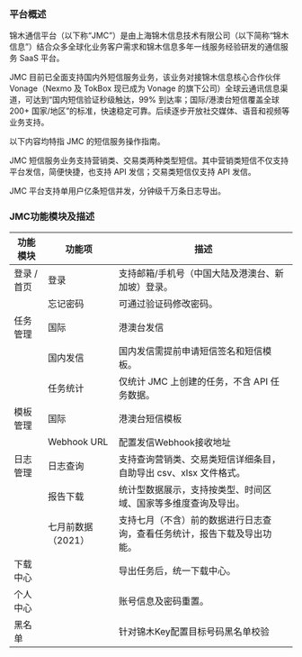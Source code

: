 ### 平台概述

锦木通信平台（以下称“JMC”）是由上海锦木信息技术有限公司（以下简称“锦木信息”）结合众多全球化业务客户需求和锦木信息多年一线服务经验研发的通信服务 SaaS 平台。

JMC 目前已全面支持国内外短信服务业务，该业务对接锦木信息核心合作伙伴 Vonage（Nexmo 及 TokBox 现已成为 Vonage 的旗下公司）全球云通讯信息渠道，可达到“国内短信验证秒级触达，99% 到达率；国际/港澳台短信覆盖全球 200+ 国家/地区”的标准，快速稳定可靠。后续逐步开放社交媒体、语音和视频等业务支持。

以下内容均特指 JMC 的短信服务操作指南。

JMC 短信服务业务支持营销类、交易类两种类型短信。其中营销类短信不仅支持平台发信，简便快捷，也支持 API 发信；交易类短信仅支持 API 发信。

JMC 平台支持单用户亿条短信并发，分钟级千万条日志导出。

### JMC功能模块及描述

| 功能模块   | 功能项                       | 描述                                                                 |
|------------|------------------------------|----------------------------------------------------------------------|
| 登录 / 首页 | 登录                          | 支持邮箱/手机号（中国大陆及港澳台、新加坡）登录。                            |
|            | 忘记密码                       | 可通过验证码修改密码。                                                       |
| 任务管理   | 国际|港澳台发信                 | 支持立即发送、定时发送。                                                    |
|            | 国内发信                       | 国内发信需提前申请短信签名和短信模板。                                          |
|            | 任务统计                       | 仅统计 JMC 上创建的任务，不含 API 任务数据。                                    |
| 模板管理   | 国际|港澳台短信模板              | 支持预设国际|港澳台短信模板。                                               |
|            | Webhook URL                  | 配置发信Webhook接收地址                                                  |
| 日志管理   | 日志查询                       | 支持查询营销类、交易类短信详细条目，自助导出 csv、xlsx 文件格式。                   |
|            | 报告下载                       | 统计型数据展示，支持按类型、时间区域、国家等多维度查询及导出。                         |
|            | 七月前数据（2021）              | 支持七月（不含）前的数据进行日志查询，查看任务统计，报告下载及导出功能。                |
| 下载中心   |                               | 导出任务后，统一下载中心。                                                  |
| 个人中心   |                               | 账号信息及密码重置。                                                      |
| 黑名单     |                               | 针对锦木Key配置目标号码黑名单校验                                             |

